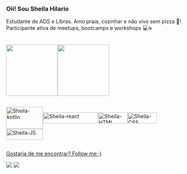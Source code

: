 ### Oii! Sou Sheila Hilario

Estudante de ADS e Libras. Amo praia, cozinhar e não vivo sem pizza 🍕!
 Participante ativa de meetups, bootcamps e workshops 💻☕️
 


<p align="space-between"> <br>
    <a href="https://github.com/sheilahilario">
        <img height="140em" src="https://github-readme-stats.vercel.app/api?username=sheilahilario&show_icons=true&theme=dracula&include_all_commits=true&icon_color=dracula" style="max-width:100%;"><img height="140em" src="https://github-readme-stats.vercel.app/api/top-langs/?username=sheilahilario&langs_count=10&layout=compact&theme=dracula" style="max-width:1000%;">
      
</p>   


##
    
<div>
 <img align="center" alt="Sheila-kotlin" height="60" width="100" src="https://cdn.jsdelivr.net/gh/devicons/devicon/icons/kotlin/kotlin-original-wordmark.svg"/><img align="center" alt="Sheila-react" height="30" width="150" src="https://img.shields.io/badge/react_native-%2320232a.svg?logo=react&logoColor=%2361DAFB&style=for-the-badge"/><img align="center" alt="Sheila-HTML" height="30" width="80" src="https://img.shields.io/badge/HTML-239120?style=for-the-badge&logo=html5&logoColor=white"/><img align="center" alt="Sheila-CSS" height="30" width="80" src="https://img.shields.io/badge/CSS-239120?&style=for-the-badge&logo=css3&logoColor=white"/><img align="center" alt="Sheila-JS" height="30" width="100" src="https://img.shields.io/badge/JavaScript-F7DF1E?style=for-the-badge&logo=javascript&logoColor=black"/>
 </div>
 
 
##
  
 Gostaria de me encontrar? Follow me  ;)
<div>
  <a href="https://www.linkedin.com/in/sheila-hilario" target="_blank"><img src="https://img.shields.io/badge/LinkedIn-0077B5?style=for-the-badge&logo=linkedin&logoColor=white"></a>
    <a href="https://www.instagram.com/sheila_oh/?hl=pt-br" target="_blank"><img src="https://img.shields.io/badge/Instagram-E4405F?style=for-the-badge&logo=instagram&logoColor=white"><https://img.shields.io/badge/Kotlin-0095D5?&style=for-the-badge&logo=kotlin&logoColor=white ></a>
  </div>

